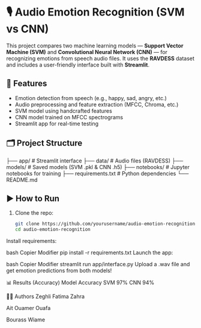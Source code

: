 # 🎙️ Audio Emotion Recognition (SVM vs CNN)

This project compares two machine learning models — **Support Vector Machine (SVM)** and **Convolutional Neural Network (CNN)** — for recognizing emotions from speech audio files. It uses the **RAVDESS** dataset and includes a user-friendly interface built with **Streamlit**.

## 📌 Features

- Emotion detection from speech (e.g., happy, sad, angry, etc.)
- Audio preprocessing and feature extraction (MFCC, Chroma, etc.)
- SVM model using handcrafted features
- CNN model trained on MFCC spectrograms
- Streamlit app for real-time testing

## 🗂️ Project Structure

├── app/ # Streamlit interface
├── data/ # Audio files (RAVDESS)
├── models/ # Saved models (SVM .pkl & CNN .h5)
├── notebooks/ # Jupyter notebooks for training
├── requirements.txt # Python dependencies
└── README.md


## ▶️ How to Run

1. Clone the repo:
   ```bash
   git clone https://github.com/yourusername/audio-emotion-recognition.git
   cd audio-emotion-recognition
Install requirements:

bash
Copier
Modifier
pip install -r requirements.txt
Launch the app:

bash
Copier
Modifier
streamlit run app/interface.py
Upload a .wav file and get emotion predictions from both models!

📊 Results (Accuracy)
Model	Accuracy
SVM	97%
CNN	94%

👩‍💻 Authors
Zeghli Fatima Zahra

Ait Ouamer Ouafa

Bourass Wiame
